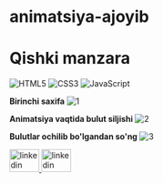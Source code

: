 # animatsiya-ajoyib
# Qishki manzara


![HTML5](https://img.shields.io/badge/html5-%23E34F26.svg?style=for-the-badge&logo=html5&logoColor=white)
![CSS3](https://img.shields.io/badge/css3-%231572B6.svg?style=for-the-badge&logo=css3&logoColor=white)
![JavaScript](https://img.shields.io/badge/javascript-%23323330.svg?style=for-the-badge&logo=javascript&logoColor=%23F7DF1E)



**Birinchi saxifa**
![1](https://github.com/Xusanbek0071/animatsiya-ajoyib/blob/main/skrens/1.png)

**Animatsiya vaqtida bulut siljishi**
![2](https://github.com/Xusanbek0071/animatsiya-ajoyib/blob/main/skrens/2.png)

**Bulutlar ochilib bo'lgandan so'ng**
![3](https://github.com/Xusanbek0071/animatsiya-ajoyib/blob/main/skrens/3.png)

<div align="left">
  <a href="https://t.me/mbin_dev_0071" target="_blank">
    <img src="https://raw.githubusercontent.com/maurodesouza/profile-readme-generator/master/src/assets/icons/social/telegram/default.svg" width="52" height="40" alt="linkedin logo"  />
  </a>
    <a href="https://instagram.com/husanbek_dev" target="_blank">
    <img src="https://raw.githubusercontent.com/maurodesouza/profile-readme-generator/master/src/assets/icons/social/instagram/default.svg" width="52" height="40" alt="linkedin logo"  />
  </a>
  
</div>
